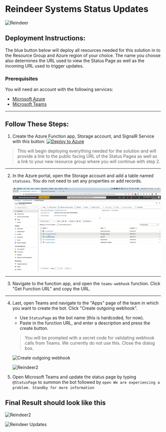 # Reindeer Systems Status Updates

![Reindeer](https://jhandcdn.blob.core.windows.net/blob/reindeer.gif)

## Deployment Instructions:

The blue button below will deploy all resources needed for this solution in to the Resource Group and Azure region of your choice. The name you choose also determines the URL used to view the Status Page as well as the incoming URL used to trigger updates.

### Prerequisites

You will need an account with the following services: 

- [Microsoft Azure](https://portal.azure.com)
- [Microsoft Teams](https://teams.microsoft.com)

---

## Follow These Steps:

1. Create the Azure Function app, Storage account, and SignalR Service with this button: [![Deploy to Azure](https://azuredeploy.net/deploybutton.svg)](https://azuredeploy.net/)

>This will begin deploying everything needed for the solution and will provide a link to the public facing URL of the Status Pagea as well as a link to your new resource group where you will continue with step 2.

---

2.  In the Azure portal, open the Storage account and add a table named `statuses`. You do not need to set any properties or add records.

    ![Create table](CreateStatusesTable.gif)

---

3. Navigate to the function app, and open the `teams-webhook` function. Click "Get Function URL" and copy the URL.

---

4. Last, open Teams and navigate to the "Apps" page of the team in which you want to create the bot. Click "Create outgoing webhook".

    - Use `StatusPage` as the bot name (this is hardcoded, for now). 
    - Paste in the function URL, and enter a description and press the create button.

    > You will be prompted with a secret code for validating webhook calls from Teams. We currently do not use this. Close the dialog box.

    ![Create outgoing webhook](Webhook.gif)    

    ![Reindeer2](https://jhandcdn.blob.core.windows.net/blob/reindeer3.gif)

5. Open Microsoft Teams and update the status page by typing `@StatusPage` to summon the bot followed by `open We are experiencing a problem. Standby for more information`

## Final Result should look like this

![Reindeer2](https://jhandcdn.blob.core.windows.net/blob/reindeer2.gif)

![Reindeer Updates](ReindeerUpdates.gif)
